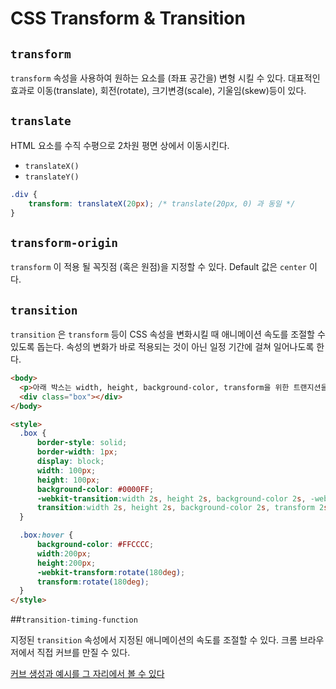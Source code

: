 # CSS Transform & Transition

## `transform` 

`transform` 속성을 사용하여 원하는 요소를 (좌표 공간을) 변형 시킬 수 있다. 대표적인 효과로 이동(translate), 회전(rotate), 크기변경(scale), 기울임(skew)등이 있다.



## `translate`

HTML 요소를 수직 수평으로 2차원 평면 상에서 이동시킨다.

- `translateX()`
- `translateY()`

```css
.div {
	transform: translateX(20px); /* translate(20px, 0) 과 동일 */
}
```



## `transform-origin`

`transform` 이 적용 될 꼭짓점 (혹은 원점)을 지정할 수 있다. Default 값은 `center` 이다.



## `transition`

`transition` 은 `transform` 등이 CSS 속성을 변화시킬 때 애니메이션 속도를 조절할 수 있도록 돕는다. 속성의 변화가 바로 적용되는 것이 아닌 일정 기간에 걸쳐 일어나도록 한다.

```html
<body>
  <p>아래 박스는 width, height, background-color, transform을 위한 트랜지션을 결합합니다. 박스 위에 마우스를 올려 속성들의 애니메이션을 보세요.</p>
  <div class="box"></div>
</body>

<style>
  .box {
      border-style: solid;
      border-width: 1px;
      display: block;
      width: 100px;
      height: 100px;
      background-color: #0000FF;
      -webkit-transition:width 2s, height 2s, background-color 2s, -webkit-transform 2s;
      transition:width 2s, height 2s, background-color 2s, transform 2s;
  }

  .box:hover {
      background-color: #FFCCCC;
      width:200px;
      height:200px;
      -webkit-transform:rotate(180deg);
      transform:rotate(180deg);
  }
</style>
```



##`transition-timing-function`

지정된 `transition` 속성에서 지정된 애니메이션의 속도를 조절할 수 있다. 크롬 브라우저에서 직접 커브를 만질 수 있다.

[커브 생성과 예시를 그 자리에서 볼 수 있다](https://matthewlein.com/tools/ceaser)

